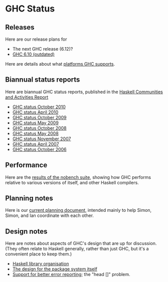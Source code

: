 # GHC Status


## Releases



Here are our release plans for 


- The next GHC release (6.12)?
- [GHC 6.10 (outdated)](status/gh-c-6.10)


Here are details about what [platforms GHC supports](platforms).


## Biannual status reports



Here are biannual GHC status reports, published in the [
Haskell Communities and Activities Report](http://haskell.org/communities/)


- [GHC status October 2010](status/oct10)
- [GHC status April 2010](status/apr10)
- [GHC status October 2009](status/oct09)
- [GHC status May 2009](status/may09)
- [GHC status October 2008](status/october08)
- [GHC status May 2008](status/may08)
- [GHC status November 2007](status/nov07)
- [GHC status April 2007](status/april07)
- [GHC status October 2006](status/october06)

## Performance



Here are the [
results of the nobench suite](http://www.cse.unsw.edu.au/~dons/nobench/i686/results.html), showing how GHC performs relative to various versions of itself, and other Haskell compilers.


## Planning notes



Here is our [current planning document](ghc-planning), intended mainly to help Simon, Simon, and Ian coordinate with each other.


## Design notes



Here are notes about aspects of GHC's design that are up for discussion.  (They often relate to Haskell generally, rather than just GHC, but it's a convenient place to keep them.)


- [Haskell library organisation](commentary/packages/package-reorg)
- [The design for the package system itself](commentary/packages/ghc-packages-proposal)
- [Support for better error reporting](explicit-call-stack); the "head \[\]" problem.


 


